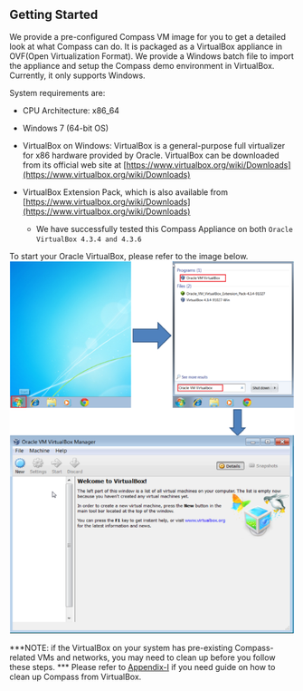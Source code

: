 <h2 id="started">Getting Started</h2>

We provide a pre-configured Compass VM image for you to get a detailed look at what Compass can do. It is packaged as a VirtualBox appliance in OVF(Open Virtualization Format). We provide a Windows batch file to import the appliance and setup the Compass demo environment in VirtualBox. Currently, it only supports Windows.

System requirements are:

   * CPU Architecture: x86_64

   * Windows 7 (64-bit OS)

   * VirtualBox on Windows: VirtualBox is a general-purpose full virtualizer for x86 hardware provided by Oracle. VirtualBox can be downloaded from its official web site at [https://www.virtualbox.org/wiki/Downloads](https://www.virtualbox.org/wiki/Downloads)

   * VirtualBox Extension Pack, which is also available from [https://www.virtualbox.org/wiki/Downloads](https://www.virtualbox.org/wiki/Downloads)

 		* We have successfully tested this Compass Appliance on both `Oracle VirtualBox 4.3.4 and 4.3.6`

To start your Oracle VirtualBox, please refer to the image below.
  ![Click runme script](/img/0_instruction.png)

***NOTE: if the VirtualBox on your system has pre-existing Compass-related VMs and networks, you may need to clean up before you follow these steps. *** Please refer to <a href="#appendix1">Appendix-I</a> if you need guide on how to clean up Compass from VirtualBox.
